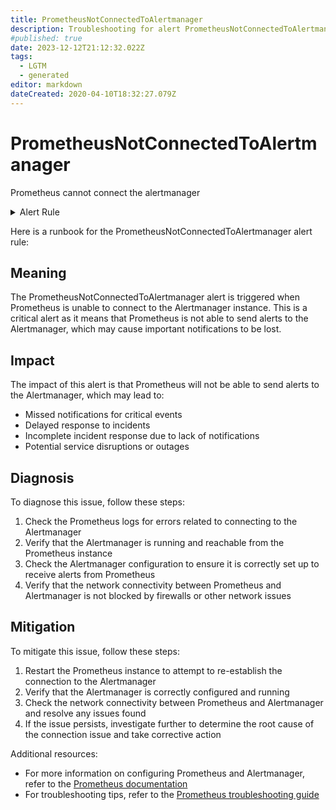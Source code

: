 ```yaml
---
title: PrometheusNotConnectedToAlertmanager
description: Troubleshooting for alert PrometheusNotConnectedToAlertmanager
#published: true
date: 2023-12-12T21:12:32.022Z
tags: 
  - LGTM
  - generated
editor: markdown
dateCreated: 2020-04-10T18:32:27.079Z
---
```


# PrometheusNotConnectedToAlertmanager

Prometheus cannot connect the alertmanager

<details>
  <summary>Alert Rule</summary>

{{% rule "prometheus-self-monitoring/prometheus-self-monitoring-internal.yml" "PrometheusNotConnectedToAlertmanager" %}}

{{% comment %}}

```yaml
alert: PrometheusNotConnectedToAlertmanager
expr: prometheus_notifications_alertmanagers_discovered < 1
for: 0m
labels:
    severity: critical
annotations:
    summary: Prometheus not connected to alertmanager (instance {{ $labels.instance }})
    description: |-
        Prometheus cannot connect the alertmanager
          VALUE = {{ $value }}
          LABELS = {{ $labels }}
    runbook: https://github.com/srerun/prometheus-alerts/blob/main/content/runbooks/prometheus-self-monitoring-internal/PrometheusNotConnectedToAlertmanager.md

```

{{% /comment %}}

</details>


Here is a runbook for the PrometheusNotConnectedToAlertmanager alert rule:

## Meaning
The PrometheusNotConnectedToAlertmanager alert is triggered when Prometheus is unable to connect to the Alertmanager instance. This is a critical alert as it means that Prometheus is not able to send alerts to the Alertmanager, which may cause important notifications to be lost.

## Impact
The impact of this alert is that Prometheus will not be able to send alerts to the Alertmanager, which may lead to:

* Missed notifications for critical events
* Delayed response to incidents
* Incomplete incident response due to lack of notifications
* Potential service disruptions or outages

## Diagnosis
To diagnose this issue, follow these steps:

1. Check the Prometheus logs for errors related to connecting to the Alertmanager
2. Verify that the Alertmanager is running and reachable from the Prometheus instance
3. Check the Alertmanager configuration to ensure it is correctly set up to receive alerts from Prometheus
4. Verify that the network connectivity between Prometheus and Alertmanager is not blocked by firewalls or other network issues

## Mitigation
To mitigate this issue, follow these steps:

1. Restart the Prometheus instance to attempt to re-establish the connection to the Alertmanager
2. Verify that the Alertmanager is correctly configured and running
3. Check the network connectivity between Prometheus and Alertmanager and resolve any issues found
4. If the issue persists, investigate further to determine the root cause of the connection issue and take corrective action

Additional resources:

* For more information on configuring Prometheus and Alertmanager, refer to the [Prometheus documentation](https://prometheus.io/docs/prometheus/latest/configuration/configuration/#alertmanager)
* For troubleshooting tips, refer to the [Prometheus troubleshooting guide](https://prometheus.io/docs/prometheus/latest/troubleshooting/)